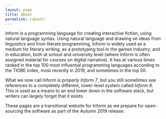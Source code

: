 ```yaml
---
layout: page
title: About
permalink: /about/
---
```


Inform is a programming language for creating interactive fiction, using natural language syntax. Using natural language and drawing on ideas from linguistics and from literate programming, Inform is widely used as a medium for literary writing, as a prototyping tool in the games industry, and in education, both at school and university level (where Inform is often assigned material for courses on digital narrative). It has at various times ranked in the top 100 most influential programming languages according to the TIOBE index, most recently in 2019, and sometimes in the top 50.

What we now call Inform is properly *Inform 7*, but you still sometimes see references to a completely different, lower-level system called *Inform 6*. This is used as a means to an end lower down in the software stack, but writers can largely forget that it exists.

These pages are a transitional website for Inform as we prepare for open-sourcing the software as part of the Autumn 2019 release.
